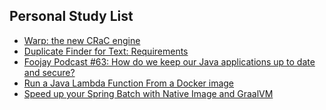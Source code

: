 ## Personal Study List
<!-- BLOG-POST-LIST:START -->
- [Warp: the new CRaC engine](https://foojay.io/today/warp-the-new-crac-engine/)
- [Duplicate Finder for Text: Requirements](https://foojay.io/today/duplicate-finder-for-text-requirements/)
- [Foojay Podcast #63: How do we keep our Java applications up to date and secure?](https://foojay.io/today/foojay-podcast-63/)
- [Run a Java Lambda Function From a Docker image](https://foojay.io/today/run-a-java-lambda-function-from-a-docker-image/)
- [Speed up your Spring Batch with Native Image and GraalVM](https://foojay.io/today/speed-up-your-spring-batch-with-native-image-and-graalvm/)
<!-- BLOG-POST-LIST:END -->  
